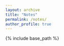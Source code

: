 ```yaml
---
layout: archive
title: "Notes"
permalink: /notes/
author_profile: true
---
```


{% include base_path %}
